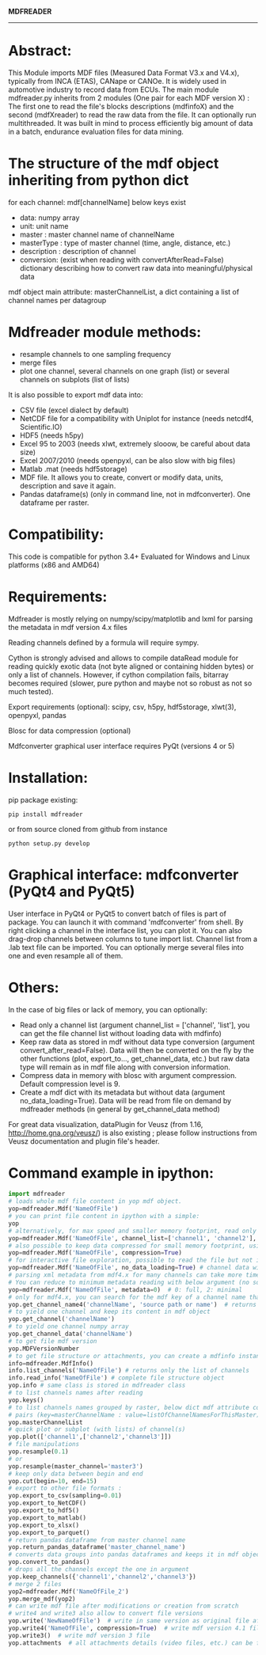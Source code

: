**MDFREADER**
**************

Abstract:
=========
This Module imports MDF files (Measured Data Format V3.x and V4.x), typically from INCA (ETAS), CANape or CANOe. It is widely used in automotive industry to record data from ECUs. The main module mdfreader.py inherits from 2 modules (One pair for each MDF version X) : The first one to read the file's blocks descriptions (mdfinfoX) and the second (mdfXreader) to read the raw data from the file. It can optionally run multithreaded. It was built in mind to process efficiently big amount of data in a batch, endurance evaluation files for data mining.

The structure of the mdf object inheriting from python dict
===========================================================
for each channel: mdf[channelName] below keys exist
* data: numpy array
* unit: unit name
* master : master channel name of channelName
* masterType : type of master channel (time, angle, distance, etc.)
* description : description of channel
* conversion: (exist when reading with convertAfterRead=False) dictionary describing how to convert raw data into meaningful/physical data

mdf object main attribute: masterChannelList, a dict containing a list of channel names per datagroup


Mdfreader module methods:
=========================
* resample channels to one sampling frequency
* merge files
* plot one channel, several channels on one graph (list) or several channels on subplots (list of lists)

It is also possible to export mdf data into:
* CSV file (excel dialect by default)
* NetCDF file for a compatibility with Uniplot for instance (needs netcdf4, Scientific.IO)
* HDF5 (needs h5py)
* Excel 95 to 2003 (needs xlwt, extremely slooow, be careful about data size)
* Excel 2007/2010 (needs openpyxl, can be also slow with big files)
* Matlab .mat (needs hdf5storage)
* MDF file. It allows you to create, convert or modify data, units, description and save it again.
* Pandas dataframe(s) (only in command line, not in mdfconverter). One dataframe per raster.

Compatibility:
==============
This code is compatible for python 3.4+
Evaluated for Windows and Linux platforms (x86 and AMD64)

Requirements:
=============
Mdfreader is mostly relying on numpy/scipy/matplotlib and lxml for parsing the metadata in mdf version 4.x files

Reading channels defined by a formula will require sympy.

Cython is strongly advised and allows to compile dataRead module for reading quickly exotic data (not byte aligned or containing hidden bytes) or only a list of channels. However, if cython compilation fails, bitarray becomes required (slower, pure python and maybe not so robust as not so much tested).

Export requirements (optional): scipy, csv, h5py, hdf5storage, xlwt(3), openpyxl, pandas

Blosc for data compression (optional)

Mdfconverter graphical user interface requires PyQt (versions 4 or 5)

Installation:
=============
pip package existing:
```shell
pip install mdfreader
```
or from source cloned from github from instance
```shell
python setup.py develop
```

Graphical interface: mdfconverter (PyQt4 and PyQt5)
==================================
User interface in PyQt4 or PyQt5 to convert batch of files is part of package. You can launch it with command 'mdfconverter' from shell. By right clicking a channel in the interface list, you can plot it. You can also drag-drop channels between columns to tune import list. Channel list from a .lab text file can be imported. You can optionally merge several files into one and even resample all of them.

Others:
=======
In the case of big files or lack of memory, you can optionally:
* Read only a channel list (argument channel_list = ['channel', 'list'], you can get the file channel list without loading data with mdfinfo)
* Keep raw data as stored in mdf without data type conversion (argument convert_after_read=False). Data will then be converted on the fly by the other functions (plot, export_to..., get_channel_data, etc.) but raw data type will remain as in mdf file along with conversion information.
* Compress data in memory with blosc with argument compression. Default compression level is 9.
* Create a mdf dict with its metadata but without data (argument no_data_loading=True). Data will be read from file on demand by mdfreader methods (in general by get_channel_data method)

For great data visualization, dataPlugin for Veusz (from 1.16, http://home.gna.org/veusz/) is also existing ; please follow instructions from Veusz documentation and plugin file's header.

Command example in ipython:
===========================
```python
import mdfreader
# loads whole mdf file content in yop mdf object.
yop=mdfreader.Mdf('NameOfFile')
# you can print file content in ipython with a simple:
yop
# alternatively, for max speed and smaller memory footprint, read only few channels
yop=mdfreader.Mdf('NameOfFile', channel_list=['channel1', 'channel2'], convert_after_read=False)
# also possible to keep data compressed for small memory footprint, using Blosc module
yop=mdfreader.Mdf('NameOfFile', compression=True)
# for interactive file exploration, possible to read the file but not its data to save memory
yop=mdfreader.Mdf('NameOfFile', no_data_loading=True) # channel data will be loaded from file if needed
# parsing xml metadata from mdf4.x for many channels can take more time than just reading data.
# You can reduce to minimum metadata reading with below argument (no source information, attachment, etc.) 
yop=mdfreader.Mdf('NameOfFile', metadata=0)  # 0: full, 2: minimal
# only for mdf4.x, you can search for the mdf key of a channel name that can have been recorded by different sources
yop.get_channel_name4('channelName', 'source path or name')  # returns list of mdf keys
# to yield one channel and keep its content in mdf object
yop.get_channel('channelName')
# to yield one channel numpy array
yop.get_channel_data('channelName')
# to get file mdf version
yop.MDFVersionNumber
# to get file structure or attachments, you can create a mdfinfo instance
info=mdfreader.MdfInfo()
info.list_channels('NameOfFile') # returns only the list of channels
info.read_info('NameOfFile') # complete file structure object
yop.info # same class is stored in mdfreader class
# to list channels names after reading
yop.keys()
# to list channels names grouped by raster, below dict mdf attribute contains
# pairs (key=masterChannelName : value=listOfChannelNamesForThisMaster)
yop.masterChannelList
# quick plot or subplot (with lists) of channel(s)
yop.plot(['channel1',['channel2','channel3']])
# file manipulations
yop.resample(0.1)
# or
yop.resample(master_channel='master3')
# keep only data between begin and end
yop.cut(begin=10, end=15)
# export to other file formats :
yop.export_to_csv(sampling=0.01)
yop.export_to_NetCDF()
yop.export_to_hdf5()
yop.export_to_matlab()
yop.export_to_xlsx()
yop.export_to_parquet()
# return pandas dataframe from master channel name
yop.return_pandas_dataframe('master_channel_name')
# converts data groups into pandas dataframes and keeps it in mdf object
yop.convert_to_pandas()
# drops all the channels except the one in argument
yop.keep_channels({'channel1','channel2','channel3'})
# merge 2 files
yop2=mdfreader.Mdf('NameOfFile_2')
yop.merge_mdf(yop2)
# can write mdf file after modifications or creation from scratch
# write4 and write3 also allow to convert file versions
yop.write('NewNameOfFile')  # write in same version as original file after modifications
yop.write4('NameOfFile', compression=True)  # write mdf version 4.1 file, data compressed
yop.write3()  # write mdf version 3 file
yop.attachments  # all attachments details (video files, etc.) can be found here
```